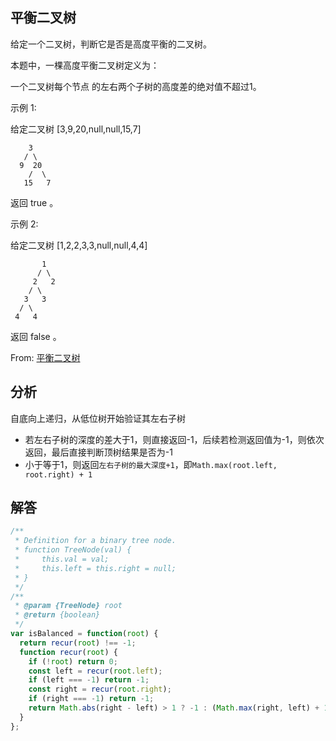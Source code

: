 ## 平衡二叉树
给定一个二叉树，判断它是否是高度平衡的二叉树。

本题中，一棵高度平衡二叉树定义为：

一个二叉树每个节点 的左右两个子树的高度差的绝对值不超过1。

示例 1:

给定二叉树 [3,9,20,null,null,15,7]
```
    3
   / \
  9  20
    /  \
   15   7
```
返回 true 。

示例 2:

给定二叉树 [1,2,2,3,3,null,null,4,4]
```
       1
      / \
     2   2
    / \
   3   3
  / \
 4   4
```
返回 false 。

From: [平衡二叉树](https://leetcode-cn.com/problems/balanced-binary-tree)

## 分析
自底向上递归，从低位树开始验证其左右子树
+ 若左右子树的深度的差大于1，则直接返回-1，后续若检测返回值为-1，则依次返回，最后直接判断顶树结果是否为-1
+ 小于等于1，则返回`左右子树的最大深度+1`，即`Math.max(root.left, root.right) + 1`

## 解答
```javascript
/**
 * Definition for a binary tree node.
 * function TreeNode(val) {
 *     this.val = val;
 *     this.left = this.right = null;
 * }
 */
/**
 * @param {TreeNode} root
 * @return {boolean}
 */
var isBalanced = function(root) {
  return recur(root) !== -1;
  function recur(root) {
    if (!root) return 0;
    const left = recur(root.left);
    if (left === -1) return -1;
    const right = recur(root.right);
    if (right === -1) return -1;
    return Math.abs(right - left) > 1 ? -1 : (Math.max(right, left) + 1);
  }
};
```